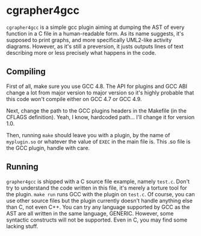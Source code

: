 cgrapher4gcc
============

`cgrapher4gcc` is a simple gcc plugin aiming at dumping the AST of every
function in a C file in a human-readable form. As its name suggests, it's
supposed to print graphs, and more specifically UML2-like activity diagrams.
However, as it's still a preversion, it justs outputs lines of text describing
more or less precisely what happens in the code.

Compiling
---------

First of all, make sure you use GCC 4.8. The API for plugins and GCC ABI 
change a lot from major version to major version so it's highly probable that
this code won't compile either on GCC 4.7 or GCC 4.9.

Next, change the path to the GCC plugins headers in the Makefile (in the CFLAGS
definition). Yeah, I know, hardcoded path... I'll change it for version 1.0.

Then, running `make` should leave you with a plugin, by the name of 
`myplugin.so` or whatever the value of `EXEC` in the main file is. This .so file
is the GCC plugin, handle with care.

Running
-------

`grapher4gcc` is shipped with a C source file example, namely `test.c`. Don't
try to understand the code written in this file, it's merely a torture tool for
the plugin. `make run` runs GCC with the plugin on `test.c`. Of course, you can
use other source files but the plugin currently doesn't handle anything else 
than C, not even C++. You can try any language supported by GCC as the AST are 
all written in the same language, GENERIC. However, some syntactic constructs
will not be supported. Even in C, you may find some lacking stuff.
